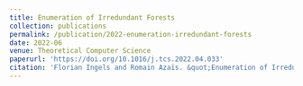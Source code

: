 ```yaml
---
title: Enumeration of Irredundant Forests
collection: publications
permalink: /publication/2022-enumeration-irredundant-forests
date: 2022-06
venue: Theoretical Computer Science
paperurl: 'https://doi.org/10.1016/j.tcs.2022.04.033'
citation: 'Florian Ingels and Romain Azaïs. &quot;Enumeration of Irredundant Forests&quot; <i>Theoretical Computer Science</i> (2022).'
---
```

